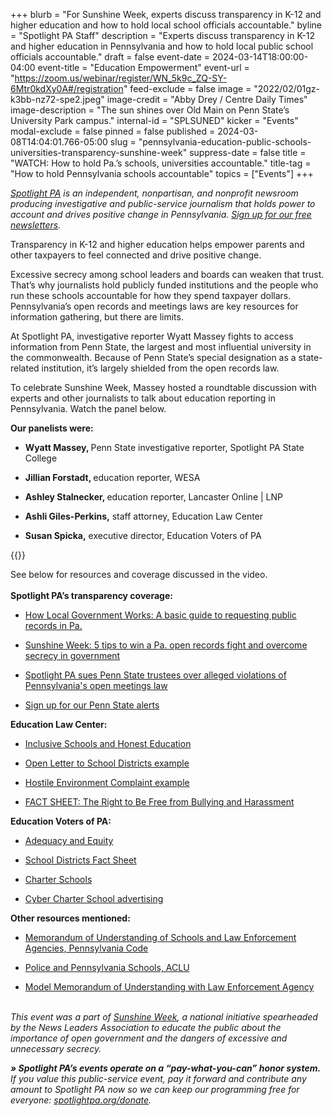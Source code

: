 +++
blurb = "For Sunshine Week, experts discuss transparency in K-12 and higher education and how to hold local school officials accountable."
byline = "Spotlight PA Staff"
description = "Experts discuss transparency in K-12 and higher education in Pennsylvania and how to hold local public school officials accountable."
draft = false
event-date = 2024-03-14T18:00:00-04:00
event-title = "Education Empowerment"
event-url = "https://zoom.us/webinar/register/WN_5k9c_ZQ-SY-6Mtr0kdXy0A#/registration"
feed-exclude = false
image = "2022/02/01gz-k3bb-nz72-spe2.jpeg"
image-credit = "Abby Drey / Centre Daily Times"
image-description = "The sun shines over Old Main on Penn State’s University Park campus."
internal-id = "SPLSUNED"
kicker = "Events"
modal-exclude = false
pinned = false
published = 2024-03-08T14:04:01.766-05:00
slug = "pennsylvania-education-public-schools-universities-transparency-sunshine-week"
suppress-date = false
title = "WATCH: How to hold Pa.’s schools, universities accountable."
title-tag = "How to hold Pennsylvania schools accountable"
topics = ["Events"]
+++

<a href="https://www.spotlightpa.org/"><em>Spotlight PA</em></a><em> is an independent, nonpartisan, and nonprofit newsroom producing investigative and public-service journalism that holds power to account and drives positive change in Pennsylvania. </em><a href="https://www.spotlightpa.org/newsletters"><em>Sign up for our free newsletters</em></a><em>.</em>

Transparency in K-12 and higher education helps empower parents and other taxpayers to feel connected and drive positive change.

Excessive secrecy among school leaders and boards can weaken that trust. That’s why journalists hold publicly funded institutions and the people who run these schools accountable for how they spend taxpayer dollars. Pennsylvania’s open records and meetings laws are key resources for information gathering, but there are limits.

At Spotlight PA, investigative reporter Wyatt Massey fights to access information from Penn State, the largest and most influential university in the commonwealth. Because of Penn State’s special designation as a state-related institution, it’s largely shielded from the open records law.

To celebrate Sunshine Week, Massey hosted a roundtable discussion with experts and other journalists to talk about education reporting in Pennsylvania. Watch the panel below.<em></em>

<strong>Our panelists were:</strong>

- <strong>Wyatt Massey, </strong>Penn State investigative reporter, Spotlight PA State College

- <strong>Jillian Forstadt, </strong>education reporter, WESA

- <strong>Ashley Stalnecker, </strong>education reporter, Lancaster Online | LNP

- <strong>Ashli Giles-Perkins,</strong> staff attorney, Education Law Center

- <strong>Susan Spicka,</strong> executive director, Education Voters of PA

{{<youtube id="vhsDm2wxUqA" loading="lazy">}}

See below for resources and coverage discussed in the video.<br/><br/><strong>Spotlight PA’s transparency coverage:</strong>

- <a href="https://www.spotlightpa.org/statecollege/2023/03/pennsylvania-right-to-know-local-government-open-records/">How Local Government Works: A basic guide to requesting public records in Pa.</a>

- <a href="https://www.spotlightpa.org/news/2023/03/pa-sunshine-week-appeal-records-denial/">Sunshine Week: 5 tips to win a Pa. open records fight and overcome secrecy in government</a>

- <a href="https://www.spotlightpa.org/statecollege/2023/12/penn-state-trustees-lawsuit-centre-county-court-open-meetings-sunshine-act/">Spotlight PA sues Penn State trustees over alleged violations of Pennsylvania&#39;s open meetings law</a>

- <a href="https://www.spotlightpa.org/newsletters/pennstatealert/">Sign up for our Penn State alerts</a>

<strong>Education Law Center:</strong>

- <a href="https://www.elc-pa.org/advocating-for-inclusive-schools-and-honest-education/">Inclusive Schools and Honest Education</a>

- <a href="https://www.elc-pa.org/wp-content/uploads/2023/06/2023-06-01-ELC-Open-Letter-Red-Lion-Facilities-Athletics-Pronouns.pdf">Open Letter to School Districts example</a>

- <a href="https://www.elc-pa.org/wp-content/uploads/2023/11/Pennridge-Complaint-Final-Copy-Redacted.pdf">Hostile Environment Complaint example</a>

- <a href="https://www.elc-pa.org/wp-content/uploads/2023/09/Right-to-Be-Free-From-Bullying-and-Harassment-2023.pdf">FACT SHEET: The Right to Be Free from Bullying and Harassment </a>

<strong>Education Voters of PA:</strong>

- <a href="https://edvoterspa.org/adequacy-equity/">Adequacy and Equity</a>

- <a href="https://edvoterspa.org/school-district-facts-sheets/">School Districts Fact Sheet</a>

- <a href="https://edvoterspa.org/charter_schools/">Charter Schools</a>

- <a href="https://edvoterspa.org/cyber-charter-advertising/">Cyber Charter School advertising</a>

<strong>Other resources mentioned:</strong>

- <a href="https://www.pacodeandbulletin.gov/Display/pacode?file=/secure/pacode/data/022/chapter10/s10.11.html&amp;d=reduce">Memorandum of Understanding of Schools and Law Enforcement Agencies, Pennsylvania Code<strong></strong></a>

- <a href="https://www.aclupa.org/sites/default/files/field_documents/police_and_pennsylvania_schools_report_digital_10.14.2019.pdf">Police and Pennsylvania Schools, ACLU</a>

- <a href="https://www.education.pa.gov/Documents/K-12/Safe%20Schools/Model%20Memorandum%20of%20Understanding%20with%20Law%20Enforcement%20Agency.pdf">Model Memorandum of Understanding with Law Enforcement Agency</a>

<em><br/>This event was a part of </em><a href="https://www.spj.org/sunshineweek.asp"><em>Sunshine Week</em></a><em>, a national initiative spearheaded by the News Leaders Association to educate the public about the importance of open government and the dangers of excessive and unnecessary secrecy.</em>

<strong><em>» Spotlight PA’s events operate on a “pay-what-you-can” honor system.</em></strong><em> If you value this public-service event, pay it forward and contribute any amount to Spotlight PA now so we can keep our programming free for everyone: </em><a href="http://spotlightpa.org/donate"><em>spotlightpa.org/donate</em></a><em>.</em>

